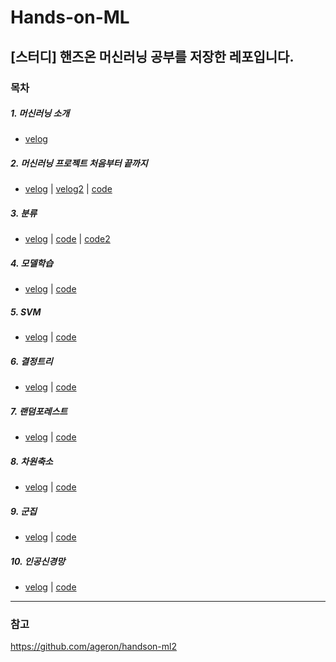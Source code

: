 # Hands-on-ML
[스터디] 핸즈온 머신러닝 공부를 저장한 레포입니다.
-----------------------
### 목차
##### 1. 머신러닝 소개 
- [velog](https://velog.io/@jeongminii/01.-%EB%A8%B8%EC%8B%A0%EB%9F%AC%EB%8B%9D-%EC%86%8C%EA%B0%9C) 
   
##### 2. 머신러닝 프로젝트 처음부터 끝까지        
- [velog]() | [velog2]() | [code](https://github.com/jeongmin1016/Hands-on-ML/blob/main/code/chap2_ML.ipynb)    

##### 3. 분류  
- [velog]() | [code](https://github.com/jeongmin1016/Hands-on-ML/blob/main/code/chap3_classification.ipynb) | [code2](https://github.com/jeongmin1016/Hands-on-ML/blob/main/code/chap3_prac.ipynb)
##### 4. 모델학습
- [velog]() | [code](https://github.com/jeongmin1016/Hands-on-ML/blob/main/code/chap4_Modeling.ipynb)
##### 5. SVM
- [velog]() | [code](https://github.com/jeongmin1016/Hands-on-ML/blob/main/code/chap5_SVM.ipynb)
##### 6. 결정트리
- [velog]() | [code](https://github.com/jeongmin1016/Hands-on-ML/blob/main/code/chap6_Decision_Tree.ipynb)
##### 7. 랜덤포레스트
- [velog]() | [code](https://github.com/jeongmin1016/Hands-on-ML/blob/main/code/_chap7_Random_Forest.ipynb)
##### 8. 차원축소
- [velog]() | [code](https://github.com/jeongmin1016/Hands-on-ML/blob/main/code/chap8_Dimension_Reduction.ipynb)
##### 9. 군집
- [velog]() | [code]()
##### 10. 인공신경망
- [velog]() | [code]()


-----------------------
### 참고
https://github.com/ageron/handson-ml2
